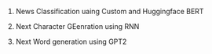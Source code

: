 1. News Classification uaing Custom and Huggingface BERT

2. Next Character GEenration using RNN

3. Next Word generation using GPT2
